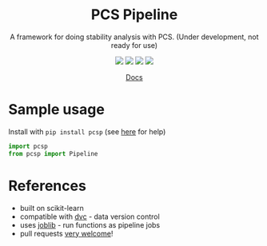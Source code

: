 <h1 align="center"> PCS Pipeline </h1>
<p align="center"> A framework for doing stability analysis with PCS. (Under development, not ready for use)
</p>

<p align="center">
  <img src="https://img.shields.io/badge/license-mit-blue.svg">
  <img src="https://img.shields.io/badge/python-3.6--3.8-blue">
  <a href="https://github.com/Yu-group/pcs-pipeline/actions"><img src="https://github.com/Yu-group/pcs-pipeline/workflows/tests/badge.svg"></a>
  <img src="https://img.shields.io/github/checks-status/Yu-group/pcs-pipeline/master">
</p>  
<p align="center">
    <a href="https://yu-group.github.io/pcs-pipeline/">Docs</a>
</p>  


# Sample usage

Install with `pip install pcsp` (see [here](https://github.com/Yu-Group/pcs-pipeline/blob/master/docs/troubleshooting.md) for help)

```python
import pcsp
from pcsp import Pipeline
```

# References
- built on scikit-learn
- compatible with [dvc](https://dvc.org/) - data version control
- uses [joblib](https://joblib.readthedocs.io/en/latest/) - run functions as pipeline jobs
- pull requests <a href="https://github.com/Yu-Group/pcs-pipeline/blob/master/docs/contributing.md">very welcome</a>!